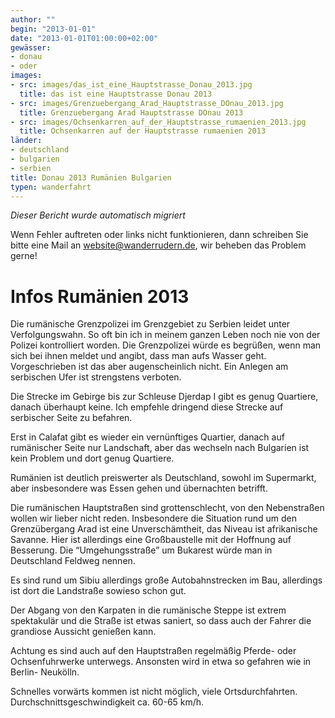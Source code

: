 ```yaml
---
author: ""
begin: "2013-01-01"
date: "2013-01-01T01:00:00+02:00"
gewässer:
- donau
- oder
images:
- src: images/das_ist_eine_Hauptstrasse_Donau_2013.jpg
  title: das ist eine Hauptstrasse Donau 2013
- src: images/Grenzuebergang_Arad_Hauptstrasse_DOnau_2013.jpg
  title: Grenzuebergang Arad Hauptstrasse DOnau 2013
- src: images/Ochsenkarren_auf_der_Hauptstrasse_rumaenien_2013.jpg
  title: Ochsenkarren auf der Hauptstrasse rumaenien 2013
länder:
- deutschland
- bulgarien
- serbien
title: Donau 2013 Rumänien Bulgarien
typen: wanderfahrt
---
```



*Dieser Bericht wurde automatisch migriert*

Wenn Fehler auftreten oder links nicht funktionieren, dann schreiben Sie bitte eine Mail an website@wanderrudern.de, wir beheben das Problem gerne!



# Infos Rumänien 2013


Die rumänische Grenzpolizei im Grenzgebiet zu Serbien leidet unter Verfolgungswahn. So oft bin ich in meinem ganzen Leben noch nie von der Polizei kontrolliert worden. Die Grenzpolizei würde es begrüßen, wenn man sich bei ihnen meldet und angibt, dass man aufs Wasser geht. Vorgeschrieben ist das aber augenscheinlich nicht. Ein Anlegen am serbischen Ufer ist strengstens verboten.

Die Strecke im Gebirge bis zur Schleuse Djerdap I gibt es genug Quartiere, danach überhaupt keine. Ich empfehle dringend diese Strecke auf serbischer Seite zu befahren.

Erst in Calafat gibt es wieder ein vernünftiges Quartier, danach auf rumänischer Seite nur Landschaft, aber das wechseln nach Bulgarien ist kein Problem und dort genug Quartiere.

Rumänien ist deutlich preiswerter als Deutschland, sowohl im Supermarkt, aber insbesondere was Essen gehen und übernachten betrifft.

Die rumänischen Hauptstraßen sind grottenschlecht, von den Nebenstraßen wollen wir lieber nicht reden. Insbesondere die Situation rund um den Grenzübergang Arad ist eine Unverschämtheit, das Niveau ist afrikanische Savanne. Hier ist allerdings eine Großbaustelle mit der Hoffnung auf Besserung. Die “Umgehungsstraße” um Bukarest würde man in Deutschland Feldweg nennen.

Es sind rund um Sibiu allerdings große Autobahnstrecken im Bau, allerdings ist dort die Landstraße sowieso schon gut.

Der Abgang von den Karpaten in die rumänische Steppe ist extrem spektakulär und die Straße ist etwas saniert, so dass auch der Fahrer die grandiose Aussicht genießen kann.

Achtung es sind auch auf den Hauptstraßen regelmäßig Pferde- oder Ochsenfuhrwerke unterwegs. Ansonsten wird in etwa so gefahren wie in Berlin- Neukölln.

Schnelles vorwärts kommen ist nicht möglich, viele Ortsdurchfahrten. Durchschnittsgeschwindigkeit ca. 60-65 km/h.
